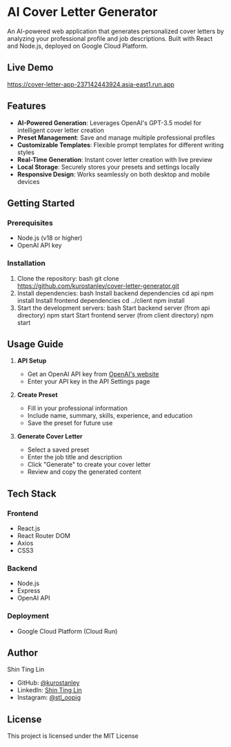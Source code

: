 # AI Cover Letter Generator

An AI-powered web application that generates personalized cover letters by analyzing your professional profile and job descriptions. Built with React and Node.js, deployed on Google Cloud Platform.

## Live Demo

https://cover-letter-app-237142443924.asia-east1.run.app

## Features

- **AI-Powered Generation**: Leverages OpenAI's GPT-3.5 model for intelligent cover letter creation
- **Preset Management**: Save and manage multiple professional profiles
- **Customizable Templates**: Flexible prompt templates for different writing styles
- **Real-Time Generation**: Instant cover letter creation with live preview
- **Local Storage**: Securely stores your presets and settings locally
- **Responsive Design**: Works seamlessly on both desktop and mobile devices

## Getting Started

### Prerequisites

- Node.js (v18 or higher)
- OpenAI API key

### Installation

1. Clone the repository:
   bash
   git clone https://github.com/kurostanley/cover-letter-generator.git
2. Install dependencies:
   bash
   Install backend dependencies
   cd api
   npm install
   Install frontend dependencies
   cd ../client
   npm install
3. Start the development servers:
   bash
   Start backend server (from api directory)
   npm start
   Start frontend server (from client directory)
   npm start

## Usage Guide

1. **API Setup**

   - Get an OpenAI API key from [OpenAI's website](https://platform.openai.com/api-keys)
   - Enter your API key in the API Settings page

2. **Create Preset**

   - Fill in your professional information
   - Include name, summary, skills, experience, and education
   - Save the preset for future use

3. **Generate Cover Letter**
   - Select a saved preset
   - Enter the job title and description
   - Click "Generate" to create your cover letter
   - Review and copy the generated content

## Tech Stack

### Frontend

- React.js
- React Router DOM
- Axios
- CSS3

### Backend

- Node.js
- Express
- OpenAI API

### Deployment

- Google Cloud Platform (Cloud Run)

## Author

Shin Ting Lin

- GitHub: [@kurostanley](https://github.com/kurostanley)
- LinkedIn: [Shin Ting Lin](https://www.linkedin.com/in/john-peatey-a36630192/)
- Instagram: [@stl_oopig](https://www.instagram.com/stl_oopig/)

## License

This project is licensed under the MIT License
